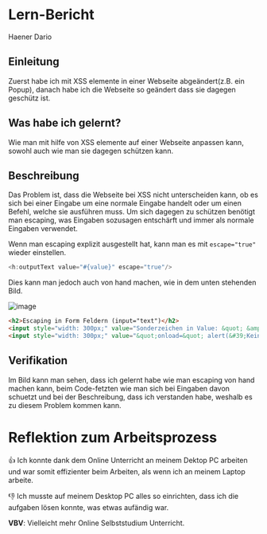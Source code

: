 # Lern-Bericht
Haener Dario

## Einleitung

Zuerst habe ich mit XSS elemente in einer Webseite abgeändert(z.B. ein Popup), danach habe ich die Webseite so geändert dass sie dagegen geschütz ist.

## Was habe ich gelernt?

Wie man mit hilfe von XSS elemente auf einer Webseite anpassen kann, sowohl auch wie man sie dagegen schützen kann.

## Beschreibung

Das Problem ist, dass die Webseite bei XSS nicht unterscheiden kann, ob es sich bei einer Eingabe um eine normale Eingabe handelt oder um einen Befehl, welche sie ausführen muss. Um sich dagegen zu schützen benötigt man escaping, was Eingaben sozusagen entschärft und immer als normale Eingaben verwendet.

Wenn man escaping explizit ausgestellt hat, kann man es mit `escape="true"` wieder einstellen.

```Java
<h:outputText value="#{value}" escape="true"/>
```

Dies kann man jedoch auch von hand machen, wie in dem unten stehenden Bild.

![image](https://user-images.githubusercontent.com/69902881/206922383-3c4f1d3b-1b50-476c-8fb1-3cc62f348d22.png)

```HTML
<h2>Escaping in Form Feldern (input="text")</h2>
<input style="width: 300px;" value="Sonderzeichen in Value: &quot; &amp; &#39;">
<input style="width: 300px;" value="&quot;onload=&quot; alert(&#39;Kein XSS2!&#39;)&quot;">
```

## Verifikation

Im Bild kann man sehen, dass ich gelernt habe wie man escaping von hand machen kann, beim Code-fetzten wie man sich bei Eingaben davon schuetzt und bei der Beschreibung, dass ich verstanden habe, weshalb es zu diesem Problem kommen kann.

# Reflektion zum Arbeitsprozess

👍 Ich konnte dank dem Online Unterricht an meinem Dektop PC arbeiten und war somit effizienter beim Arbeiten, als wenn ich an meinem Laptop arbeite. 

👎 Ich musste auf meinem Desktop PC alles so einrichten, dass ich die aufgaben lösen konnte, was etwas aufändig war.

**VBV**: Vielleicht mehr Online Selbststudium Unterricht.
